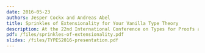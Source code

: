 ```yaml
---
date: 2016-05-23
authors: Jesper Cockx and Andreas Abel
title: Sprinkles of Extensionality for Your Vanilla Type Theory
description: At the 22nd International Conference on Types for Proofs and Programs, TYPES 2016
pdf: /files/sprinkles-of-extensionality.pdf
slides: /files/TYPES2016-presentation.pdf
---
```

